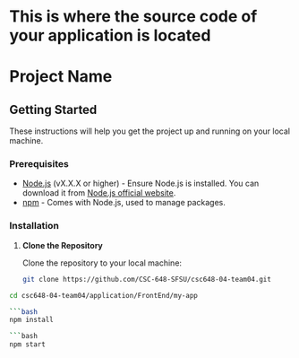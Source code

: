 # This is where the source code of your application is located
# Project Name

## Getting Started

These instructions will help you get the project up and running on your local machine.

### Prerequisites

- [Node.js](https://nodejs.org/) (vX.X.X or higher) - Ensure Node.js is installed. You can download it from [Node.js official website](https://nodejs.org/).
- [npm](https://www.npmjs.com/) - Comes with Node.js, used to manage packages.

### Installation

1. **Clone the Repository**

   Clone the repository to your local machine:

   ```bash
   git clone https://github.com/CSC-648-SFSU/csc648-04-team04.git

```bash
cd csc648-04-team04/application/FrontEnd/my-app

```bash
npm install

```bash
npm start
